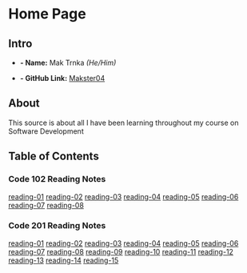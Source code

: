 
# Home Page

## Intro
- **- Name:** Mak Trnka *(He/Him)* 
* **- GitHub Link:** [Makster04](https://github.com/Makster04)

## About
This source is about all I have been learning throughout my course on Software Development

## Table of Contents

### Code 102 Reading Notes
[reading-01](/102/reading-01)
[reading-02](/102/reading-02)
[reading-03](/102/reading-03)
[reading-04](/102/reading-04)
[reading-05](/102/reading-05)
[reading-06](/102/reading-06)
[reading-07](/102/reading-07)
[reading-08](/102/reading-08)

### Code 201 Reading Notes
[reading-01](/201/reading-01)
[reading-02](/201/reading-02)
[reading-03](/201/reading-03)
[reading-04](/201/reading-04)
[reading-05](/201/reading-05)
[reading-06](/201/reading-06)
[reading-07](/201/reading-07)
[reading-08](/201/reading-08)
[reading-09](/201/reading-09)
[reading-10](/201/reading-10)
[reading-11](/201/reading-11)
[reading-12](/201/reading-12)
[reading-13](/201/reading-13)
[reading-14](/201/reading-14)
[reading-15](/201/reading-15)
